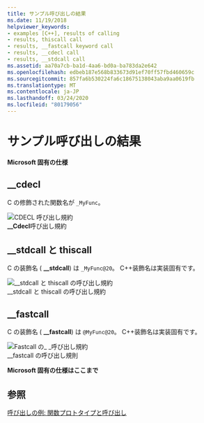```yaml
---
title: サンプル呼び出しの結果
ms.date: 11/19/2018
helpviewer_keywords:
- examples [C++], results of calling
- results, thiscall call
- results, __fastcall keyword call
- results, __cdecl call
- results, __stdcall call
ms.assetid: aa70a7cb-ba1d-4aa6-bd0a-ba783da2e642
ms.openlocfilehash: edbeb187e568b833673d91ef70ff57fbd460659c
ms.sourcegitcommit: 857fa6b530224fa6c18675138043aba9aa0619fb
ms.translationtype: MT
ms.contentlocale: ja-JP
ms.lasthandoff: 03/24/2020
ms.locfileid: "80179056"
---
```

# <a name="results-of-calling-example"></a>サンプル呼び出しの結果

**Microsoft 固有の仕様**

## <a name="__cdecl"></a>__cdecl

C の修飾された関数名が `_MyFunc`。

![CDECL 呼び出し規約](../cpp/media/vc37i01.gif "CDECL 呼び出し規約") <br/>
**__Cdecl**呼び出し規約

## <a name="__stdcall-and-thiscall"></a>__stdcall と thiscall

C の装飾名 ( **__stdcall**) は `_MyFunc@20`。 C++装飾名は実装固有です。

![&#95;&#95;stdcall と thiscall の呼び出し規約](../cpp/media/vc37i02.gif "&#95;&#95;stdcall と thiscall の呼び出し規約") <br/>
__stdcall と thiscall の呼び出し規約

## <a name="__fastcall"></a>__fastcall

C の装飾名 ( **__fastcall**) は `@MyFunc@20`。 C++装飾名は実装固有です。

![Fastcall の&#95; &#95;呼び出し規約](../cpp/media/vc37i03.gif "Fastcall の&#95; &#95;呼び出し規約") <br/>
__fastcall の呼び出し規則

**Microsoft 固有の仕様はここまで**

## <a name="see-also"></a>参照

[呼び出しの例: 関数プロトタイプと呼び出し](../cpp/calling-example-function-prototype-and-call.md)
